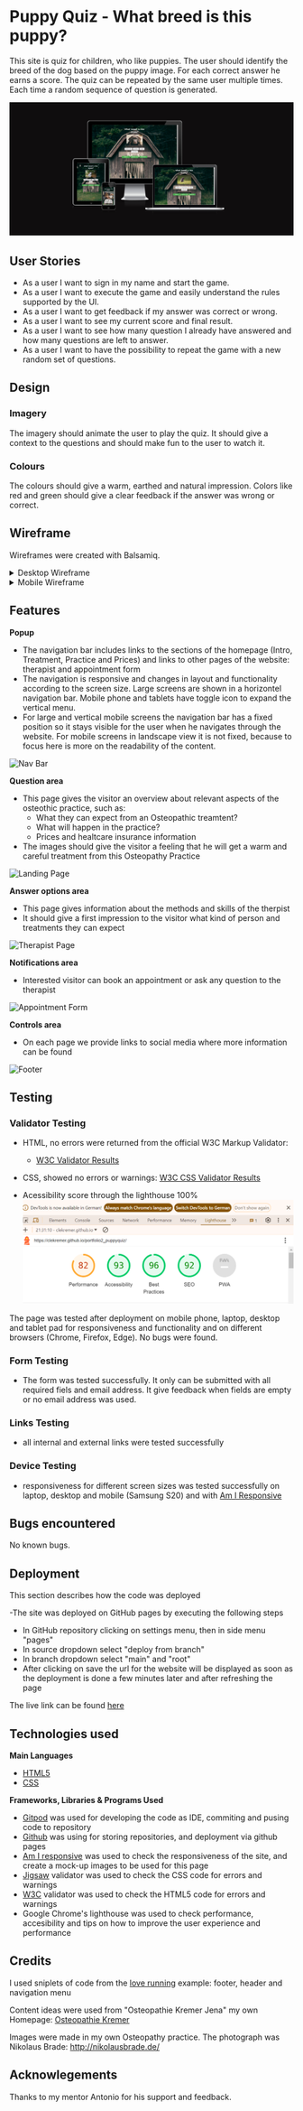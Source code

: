 # Puppy Quiz - What breed is this puppy?

This site is quiz for children, who like puppies. The user should identify the breed of the dog based on the puppy image. For each correct answer he earns a score. The quiz can be repeated by the same user multiple times. Each time a random sequence of question is generated. 

![Puppy Quiz Responsive Mockup](docs/readme_images/responsive_mockup.PNG)


## User Stories
- As a user I want to sign in my name and start the game. 
- As a user I want to execute the game and easily understand the rules supported by the UI. 
- As a user I want to get feedback if my answer was correct or wrong. 
- As a user I want to see my current score and final result.
- As a user I want to see how many question I already have answered and how many questions are left to answer. 
- As a user I want to have the possibility to repeat the game with a new random set of questions.

## Design

### Imagery
The imagery should animate the user to play the quiz. It should give a context to the questions and should make fun to the user to watch it.

### Colours
The colours should give a warm, earthed and natural impression. Colors like red and green should give a clear feedback if the answer was wrong or correct.

## Wireframe

Wireframes were created with Balsamiq.

<details>

<summary>Desktop Wireframe</summary>

![Desktop Wireframe](docs/wireframes/desktopwireframe_osteopathy.png)
</details>

<details>
<summary>Mobile Wireframe</summary>

![Mobile Wireframe](docs/wireframes/mobilewireframe_osteopathy.png)
</details>


## Features

__Popup__

- The navigation bar includes links to the sections of the homepage (Intro, Treatment, Practice and Prices) and links to other pages of the website: therapist and appointment form 
- The navigation is responsive and changes in layout and functionality according to the screen size. Large screens are shown in a horizontel navigation bar. Mobile phone and tablets have toggle icon to expand the vertical menu. 
- For large and vertical mobile screens the navigation bar has a fixed position so it stays visible for the user when he navigates through the website. For mobile screens in landscape view it is not fixed, because to focus here is more on the readability of the content.



![Nav Bar](docs/readme_images/NavBar.PNG)


__Question area__
  - This page gives the visitor an overview about relevant aspects of the osteothic practice, such as:
    - What they can expect from an Osteopathic treamtent?
    - What will happen in the practice?
    - Prices and healtcare insurance information
  - The images should give the visitor a feeling that he will get a warm and careful treatment from this Osteopathy Practice

![Landing Page](docs/readme_images/landingpage.PNG)


__Answer options area__

  - This page gives information about the methods and skills of the therpist 
  - It should give a first impression to the visitor what kind of person and treatments they can expect

![Therapist Page](docs/readme_images/therapist.PNG) 



__Notifications area__
  - Interested visitor can book an appointment or ask any question to the therapist

![Appointment Form](docs/readme_images/appointment.PNG)

__Controls area__
 
 - On each page we provide links to social media where more information can be found
 
 ![Footer](docs/readme_images/footer.PNG)

## Testing

### Validator Testing

- HTML, no errors were returned from the official W3C Markup Validator:
  - [W3C Validator Results](https://validator.w3.org/nu/?doc=https%3A%2F%2Fclekremer.github.io%2Fportfolio1_osteopathyKremer%2F)

- CSS, showed no errors or warnings:
[W3C CSS Validator Results](https://jigsaw.w3.org/css-validator/validator?uri=https%3A%2F%2Fclekremer.github.io%2Fportfolio1_osteopathyKremer%2Findex.html&profile=css3svg&usermedium=all&warning=1&vextwarning=&lang=de)
    
 - Acessibility score through the lighthouse 100%
 ![lighthouse results](docs/readme_images/lighthouse.PNG)

The page was tested after deployment on mobile phone, laptop, desktop and tablet pad for responsiveness and functionality and on different browsers (Chrome, Firefox, Edge). No bugs were found. 

### Form Testing
- The form was tested successfully. It only can be submitted with all required fiels and email address. It give feedback when fields are empty or no email address was used.

### Links Testing
- all internal and external links were tested successfully 

    
### Device Testing
- responsiveness for different screen sizes was tested successfully on laptop, desktop and mobile (Samsung S20) and with [Am I Responsive](https://ui.dev/amiresponsive?url=https://clekremer.github.io/portfolio1_osteopathyKremer/)



## Bugs encountered

No known bugs.


## Deployment

This section describes how the code was deployed

-The site was deployed on GitHub pages by executing the following steps
  - In GitHub repository clicking on settings menu, then in side menu "pages"
  - In source dropdown select "deploy from branch"
  - In branch dropdown select "main" and "root"
  - After clicking on save the url for the website will be displayed as soon as the deployment is done a few minutes later and after refreshing the page

  The live link can be found [here](https://clekremer.github.io/portfolio1_osteopathyKremer/index.html)
  
## Technologies used
__Main Languages__

-  [HTML5](https://en.wikipedia.org/wiki/HTML5)
-  [CSS](https://en.wikipedia.org/wiki/CSS)

__Frameworks, Libraries & Programs Used__
- [Gitpod](https://www.gitpod.io/) was used for developing the code as IDE, commiting and pusing code to repository
- [Github](https://github.com/) was using for storing repositories, and deployment via github pages
- [Am I responsive](http://ami.responsivedesign.is/) was used to check the responsiveness of the site, and create a mock-up images to be used for this page
- [Jigsaw](https://jigsaw.w3.org/css-validator/) validator was used to check the CSS code for errors and warnings
- [W3C](https://validator.w3.org/) validator was used to check the HTML5 code for errors and warnings
- Google Chrome's lighthouse was used to check performance, accesibility and tips on how to improve the user experience and performance


## Credits 

I used sniplets of code from the [love running](https://code-institute-org.github.io/love-running-2.0/index.html) example: footer, header and navigation menu 

Content ideas were used from "Osteopathie Kremer Jena" my own Homepage: [Osteopathie Kremer](https://www.osteopathie-jena.net/)

Images were made in my own Osteopathy practice. The photograph was Nikolaus Brade: http://nikolausbrade.de/

## Acknowlegements

Thanks to my mentor Antonio for his support and feedback.